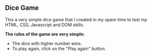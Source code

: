 <h2> Dice Game </h2>

<p>This a very simple dice game that I created in my spare time to test my HTML, CSS, Javascript and DOM skills.</p>

<strong>The rules of the game are very simple:</strong>
<br>
- The dice with higher number wins. 
- To play again, click on the "Play again" button. 
